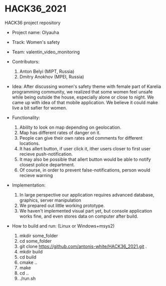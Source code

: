 # HACK36_2021
HACK36 project repository

* Project name: Olyauha

* Track: Women's safety

* Team: valentin_video_monitoring

* Contributors: 
    1. Anton Belyi (MIPT, Russia)
    2. Dmitry Anokhov (MPEI, Russia)

* Idea:
    After discussing women's safety theme with
    female part of Karelia programming community,
    we realized that some women feel unsafe while being outside
    the house, especially alone or close to night.
    We came up with idea of that mobile application.
    We believe it could make live a bit safier for women.

* Functionality:
    1. Ability to look on map depending on geolocation.
    2. Map has different rates of danger on it.
    3. People can give their own rates and comments for 
    different locations.
    4. It has allert button, if user click it, ither users closer
    to first user recieve push-notification.
    5. It may also be possible that allert button would be able
    to notify closest police department.
    6. Of course, in order to prevent false-notifications,
    person would recieve warning

* Implementation:
    1. In large perspective our application
    requires advanced database, graphics, server manipulation
    2. We prepared out little working prototype.
    3. We haven't implemented visual part yet, 
    but console application works fine, and even stores data 
    on computer after build.

* How to build and run: (Linux or Windows+msys2)
    1. mkdir some_folder
    2. cd some_folder
    3. git clone https://github.com/antonis-white/HACK36_2021.git .
    4. mkdir build
    5. cd build
    6. cmake ..
    7. make
    8. cd ..
    9. ./run.sh
